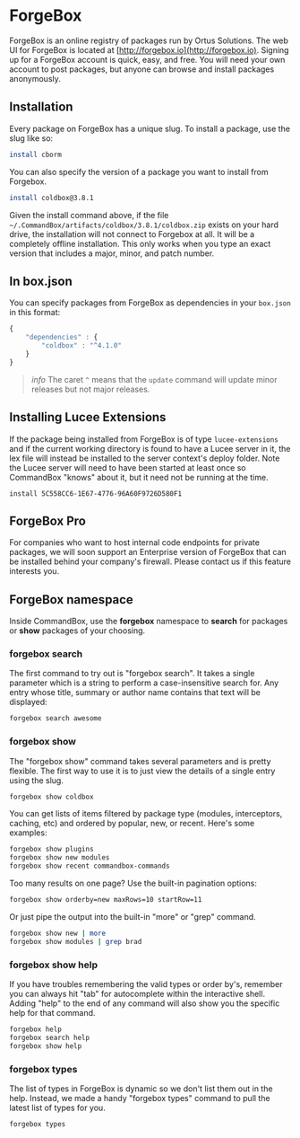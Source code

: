 # ForgeBox

ForgeBox is an online registry of packages run by Ortus Solutions. The web UI for ForgeBox is located at [http://forgebox.io](http://forgebox.io). Signing up for a ForgeBox account is quick, easy, and free. You will need your own account to post packages, but anyone can browse and install packages anonymously.

## Installation

Every package on ForgeBox has a unique slug. To install a package, use the slug like so:

```bash
install cborm
```

You can also specify the version of a package you want to install from Forgebox.

```bash
install coldbox@3.8.1
```

Given the install command above, if the file `~/.CommandBox/artifacts/coldbox/3.8.1/coldbox.zip` exists on your hard drive, the installation will not connect to Forgebox at all. It will be a completely offline installation. This only works when you type an exact version that includes a major, minor, and patch number.

## In box.json

You can specify packages from ForgeBox as dependencies in your `box.json` in this format:

```javascript
{
    "dependencies" : {
        "coldbox" : "^4.1.0"
    }
}
```

> _info_ The caret `^` means that the `update` command will update minor releases but not major releases.

## Installing Lucee Extensions

If the package being installed from ForgeBox is of type `lucee-extensions` and if the current working directory is found to have a Lucee server in it, the lex file will instead be installed to the server context's deploy folder.  Note the Lucee server will need to have been started at least once so CommandBox "knows" about it, but it need not be running at the time.  

```text
install 5C558CC6-1E67-4776-96A60F9726D580F1
```

## ForgeBox Pro

For companies who want to host internal code endpoints for private packages, we will soon support an Enterprise version of ForgeBox that can be installed behind your company's firewall. Please contact us if this feature interests you.

## ForgeBox namespace

Inside CommandBox, use the **forgebox** namespace to **search** for packages or **show** packages of your choosing.

### forgebox search

The first command to try out is "forgebox search". It takes a single parameter which is a string to perform a case-insensitive search for. Any entry whose title, summary or author name contains that text will be displayed:

```bash
forgebox search awesome
```

### forgebox show

The "forgebox show" command takes several parameters and is pretty flexible. The first way to use it is to just view the details of a single entry using the slug.

```bash
forgebox show coldbox
```

You can get lists of items filtered by package type \(modules, interceptors, caching, etc\) and ordered by popular, new, or recent. Here's some examples:

```bash
forgebox show plugins
forgebox show new modules
forgebox show recent commandbox-commands
```

Too many results on one page? Use the built-in pagination options:

```bash
forgebox show orderby=new maxRows=10 startRow=11
```

Or just pipe the output into the built-in "more" or "grep" command.

```bash
forgebox show new | more
forgebox show modules | grep brad
```

### forgebox show help

If you have troubles remembering the valid types or order by's, remember you can always hit "tab" for autocomplete within the interactive shell. Adding "help" to the end of any command will also show you the specific help for that command.

```bash
forgebox help
forgebox search help
forgebox show help
```

### forgebox types

The list of types in ForgeBox is dynamic so we don't list them out in the help. Instead, we made a handy "forgebox types" command to pull the latest list of types for you.

```bash
forgebox types
```


